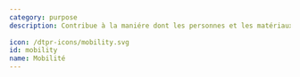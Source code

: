 ```yaml
---
category: purpose
description: Contribue à la maniére dont les personnes et les matériaux se déplacent.
  
icon: /dtpr-icons/mobility.svg
id: mobility
name: Mobilité
---
```

